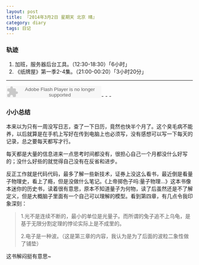 ```yaml
---
layout: post
title: 『2014年3月2日 星期天 北京 晴』
category: diary
tags: 日记
---
```


### **轨迹**
1. 加班，服务器后台工具。（12:30-18:30）「6小时」
2. 《纸牌屋》第一季2-4集。（21:00-00:20）「3小时20分」

- - -

<embed src="http://www.xiami.com/widget/165819_1772505156/singlePlayer.swf" type="application/x-shockwave-flash" width="257" height="33" wmode="transparent">- - -

### **小小总结**

本来以为只有一周没写日志，查了一下日历，竟然也快半个月了。这个臭毛病不能养，以后就算是在手机上写好在传到电脑上也必须写，没有感想可以写一下每天的记录，总之要每天都写才行。

每天都是大量的信息进来一点思考时间都没有，很担心自己一个月都没什么好写的；没什么好些的就觉得自己没有在反省和进步。

反正工作就是代码代码，最多了解一些新技术，证券上没这么看书，最近倒是看量子物理史，看上了瘾，但是没做什么笔记。《上帝掷色子吗:量子物理…》这本书像本迷你的历史书，读着很有意思，原本不知道量子为何物，读了后虽然还是不了解定义，但是大概脑子里面有一个自己可以理解的模型。看到第四章，有几点令我印象深刻：

> 1.光不是连续不断的，最小的单位是光量子。而所谓的兔子追不上乌龟，是基于无限分割定理的悖论实际上是不成里的。
>
> 2.电子是一种波。（这是第三章的内容，我认为是为了后面的波粒二象性做了铺垫）

这书解闷挺有意思~ 

